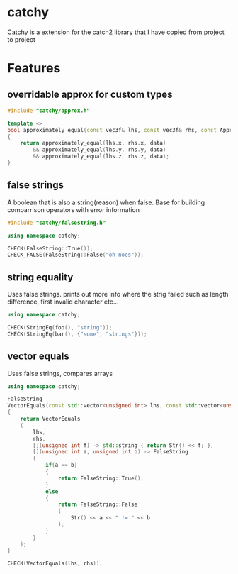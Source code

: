 # catchy
Catchy is a extension for the catch2 library that I have copied from project to project

# Features

## overridable approx for custom types

```cpp
#include "catchy/approx.h"

template <>
bool approximately_equal(const vec3f& lhs, const vec3f& rhs, const ApproxData& data)
{
    return approximately_equal(lhs.x, rhs.x, data)
        && approximately_equal(lhs.y, rhs.y, data)
        && approximately_equal(lhs.z, rhs.z, data);
}
```

## false strings

A boolean that is also a string(reason) when false. Base for building comparrison operators with error information

```cpp
#include "catchy/falsestring.h"

using namespace catchy;

CHECK(FalseString::True());
CHECK_FALSE(FalseString::False("oh noes"));
```

## string equality

Uses false strings. prints out more info where the strig failed such as length difference, first invalid character etc...

```cpp
using namespace catchy;

CHECK(StringEq(foo(), "string"));
CHECK(StringEq(bar(), {"some", "strings"}));
```

## vector equals

Uses false strings, compares arrays

```cpp
using namespace catchy;

FalseString
VectorEquals(const std::vector<unsigned int> lhs, const std::vector<unsigned int>& rhs)
{
    return VectorEquals
    (
        lhs,
        rhs,
        [](unsigned int f) -> std::string { return Str() << f; },
        [](unsigned int a, unsigned int b) -> FalseString
        {
            if(a == b)
            {
                return FalseString::True();
            }
            else
            {
                return FalseString::False
                (
                    Str() << a << " != " << b
                );
            }
        }
    );
}

CHECK(VectorEquals(lhs, rhs));
```
